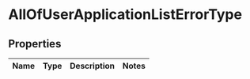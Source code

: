 # AllOfUserApplicationListErrorType

## Properties
Name | Type | Description | Notes
------------ | ------------- | ------------- | -------------
